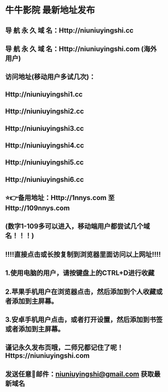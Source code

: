 # 牛牛影院 最新地址发布 
## 导 航 永 久 域 名：Http://niuniuyingshi.cc
## 导 航 永 久 域 名：Http://niuniuyingshi.com (海外用户)

## 访问地址(移动用户多试几次)：
## Http://niuniuyingshi1.cc
## Http://niuniuyingshi2.cc
## Http://niuniuyingshi3.cc
## Http://niuniuyingshi4.cc
## Http://niuniuyingshi5.cc
## Http://niuniuyingshi6.cc

##
## ⭐️👉备用地址：Http://1nnys.com  至 Http://109nnys.com
## (数字1-109多可以进入，移动端用户都尝试几个域名！！！)
## 
## ‼️‼️直接点击或长按复制到浏览器里面访问以上网址‼️‼️ 
##
##
## 1.使用电脑的用户，请按键盘上的CTRL+D进行收藏
## 2.苹果手机用户在浏览器点击，然后添加到个人收藏或者添加到主屏幕。
## 3.安卓手机用户点击，或者打开设置，然后添加到书签或者添加到主屏幕。
##
## 谨记永久发布页哦，二师兄都记住了呢！Https://niuniuyingshi.com

## 发送任意📧邮件：niuniuyingshi@gmail.com 获取最新域名
##




